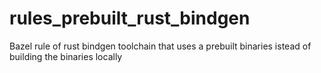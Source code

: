 # rules_prebuilt_rust_bindgen
Bazel rule of rust bindgen toolchain that uses a prebuilt binaries istead of building the binaries locally
